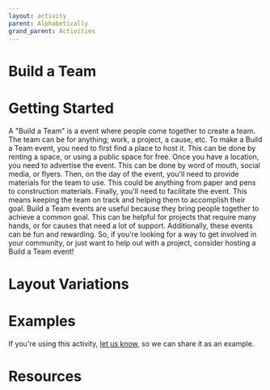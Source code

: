 ```yaml
---
layout: activity
parent: Alphabetically
grand_parent: Activities
---
```

# Build a Team

# Getting Started

A "Build a Team" is a event where people come together to create a team. The team can be for anything; work, a project, a cause, etc. To make a Build a Team event, you need to first find a place to host it. This can be done by renting a space, or using a public space for free. Once you have a location, you need to advertise the event. This can be done by word of mouth, social media, or flyers. Then, on the day of the event, you'll need to provide materials for the team to use. This could be anything from paper and pens to construction materials. Finally, you'll need to facilitate the event. This means keeping the team on track and helping them to accomplish their goal. Build a Team events are useful because they bring people together to achieve a common goal. This can be helpful for projects that require many hands, or for causes that need a lot of support. Additionally, these events can be fun and rewarding. So, if you're looking for a way to get involved in your community, or just want to help out with a project, consider hosting a Build a Team event!

# Layout Variations
# Examples
If you're using this activity, [let us know](https://github.com/Standards-and-Practices/structured-rapid-development/issues/new?assignees=&labels=documentation&template=example-submission.md&title=Example+of+%5Byour+pattern+here%5D), so we can share it as an example.
# Resources